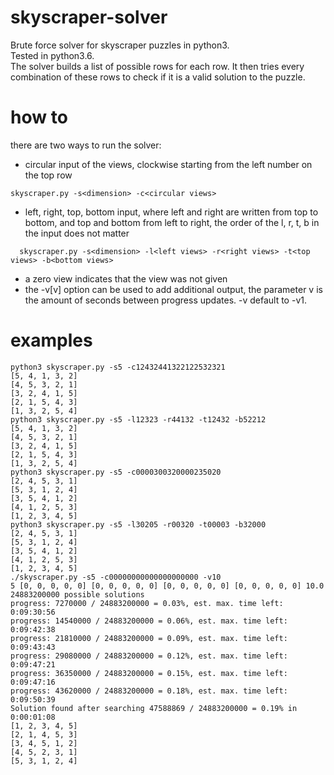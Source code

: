 # skyscraper-solver
Brute force solver for skyscraper puzzles in python3.  
Tested in python3.6.  
The solver builds a list of possible rows for each row. It then tries every combination of these rows to check if it is a valid solution to the puzzle.

# how to
there are two ways to run the solver:  
* circular input of the views, clockwise starting from the left number on the top row  
```
skyscraper.py -s<dimension> -c<circular views>  
```
* left, right, top, bottom input, where left and right are written from top to bottom, and top and bottom from left to right, the order of the l, r, t, b in the input does not matter  
```
  skyscraper.py -s<dimension> -l<left views> -r<right views> -t<top views> -b<bottom views>  
```
* a zero view indicates that the view was not given  
* the -v[v] option can be used to add additional output, the parameter v is the amount of seconds between progress updates. -v default to -v1.  

# examples
```
python3 skyscraper.py -s5 -c12432441322122532321
[5, 4, 1, 3, 2]
[4, 5, 3, 2, 1]
[3, 2, 4, 1, 5]
[2, 1, 5, 4, 3]
[1, 3, 2, 5, 4]
python3 skyscraper.py -s5 -l12323 -r44132 -t12432 -b52212
[5, 4, 1, 3, 2]
[4, 5, 3, 2, 1]
[3, 2, 4, 1, 5]
[2, 1, 5, 4, 3]
[1, 3, 2, 5, 4]
python3 skyscraper.py -s5 -c0000300320000235020
[2, 4, 5, 3, 1]
[5, 3, 1, 2, 4]
[3, 5, 4, 1, 2]
[4, 1, 2, 5, 3]
[1, 2, 3, 4, 5]
python3 skyscraper.py -s5 -l30205 -r00320 -t00003 -b32000
[2, 4, 5, 3, 1]
[5, 3, 1, 2, 4]
[3, 5, 4, 1, 2]
[4, 1, 2, 5, 3]
[1, 2, 3, 4, 5]
./skyscraper.py -s5 -c00000000000000000000 -v10
5 [0, 0, 0, 0, 0] [0, 0, 0, 0, 0] [0, 0, 0, 0, 0] [0, 0, 0, 0, 0] 10.0
24883200000 possible solutions
progress: 7270000 / 24883200000 = 0.03%, est. max. time left: 0:09:30:56
progress: 14540000 / 24883200000 = 0.06%, est. max. time left: 0:09:42:38
progress: 21810000 / 24883200000 = 0.09%, est. max. time left: 0:09:43:43
progress: 29080000 / 24883200000 = 0.12%, est. max. time left: 0:09:47:21
progress: 36350000 / 24883200000 = 0.15%, est. max. time left: 0:09:47:16
progress: 43620000 / 24883200000 = 0.18%, est. max. time left: 0:09:50:39
Solution found after searching 47588869 / 24883200000 = 0.19% in 0:00:01:08
[1, 2, 3, 4, 5]
[2, 1, 4, 5, 3]
[3, 4, 5, 1, 2]
[4, 5, 2, 3, 1]
[5, 3, 1, 2, 4]
```
